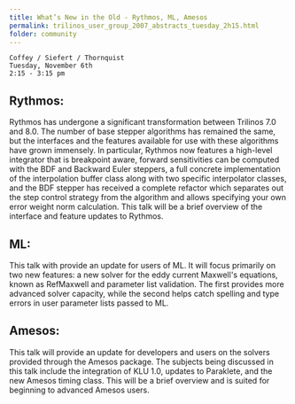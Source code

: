 ```yaml
---
title: What’s New in the Old - Rythmos, ML, Amesos
permalink: trilinos_user_group_2007_abstracts_tuesday_2h15.html
folder: community
---
```


    Coffey / Siefert / Thornquist  
    Tuesday, November 6th  
    2:15 - 3:15 pm  

## Rythmos:

Rythmos has undergone a significant transformation between Trilinos 7.0 and 8.0. The number of base stepper algorithms has remained the same, but the interfaces and the features available for use with these algorithms have grown immensely. In particular, Rythmos now features a high-level integrator that is breakpoint aware, forward sensitivities can be computed with the BDF and Backward Euler steppers, a full concrete implementation of the interpolation buffer class along with two specific interpolator classes, and the BDF stepper has received a complete refactor which separates out the step control strategy from the algorithm and allows specifying your own error weight norm calculation. This talk will be a brief overview of the interface and feature updates to Rythmos.

## ML:

This talk with provide an update for users of ML. It will focus primarily on two new features: a new solver for the eddy current Maxwell's equations, known as RefMaxwell and parameter list validation. The first provides more advanced solver capacity, while the second helps catch spelling and type errors in user parameter lists passed to ML.

## Amesos:

This talk will provide an update for developers and users on the solvers provided through the Amesos package. The subjects being discussed in this talk include the integration of KLU 1.0, updates to Paraklete, and the new Amesos timing class. This will be a brief overview and is suited for beginning to advanced Amesos users.